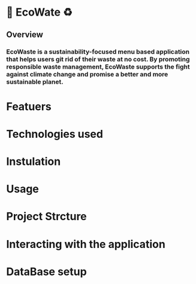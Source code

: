 # 🌱 EcoWate ♻️
## Overview 
### EcoWaste is a sustainability-focused menu based application that helps users git rid of their waste at no cost. By promoting responsible waste management, EcoWaste supports the fight against climate change and promise a better and more sustainable planet.

# Featuers 


# Technologies used 


# Instulation 


# Usage 


# Project Strcture 

# Interacting with the application 

# DataBase setup 
